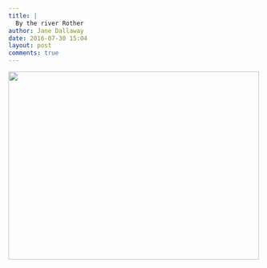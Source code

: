 ```yaml
---
title: |
  By the river Rother
author: Jane Dallaway
date: 2016-07-30 15:04
layout: post
comments: true
---
```


<div><a href="http://static.skitters.dallaway.com/tp_IMG_0768.JPG"><img src="http://static.skitters.dallaway.com/tp_thumb_IMG_0768.JPG" width="500" height="375"/></a></div>



  

      
